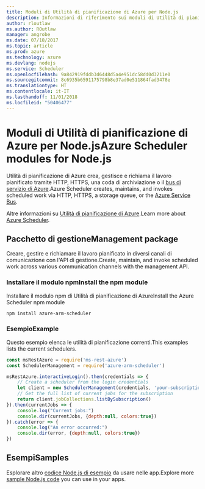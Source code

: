 ```yaml
---
title: Moduli di Utilità di pianificazione di Azure per Node.js
description: Informazioni di riferimento sui moduli di Utilità di pianificazione di Azure per Node.js
author: rloutlaw
ms.author: ROutlaw
manager: angrobe
ms.date: 07/18/2017
ms.topic: article
ms.prod: azure
ms.technology: azure
ms.devlang: nodejs
ms.service: Scheduler
ms.openlocfilehash: 9a842919fddb3d6448d5a4e951dc58dd0d3211e0
ms.sourcegitcommit: 8c6935b6591175798b8e37ad0e511864fad3478e
ms.translationtype: HT
ms.contentlocale: it-IT
ms.lasthandoff: 11/01/2018
ms.locfileid: "50406477"
---
```

# <a name="azure-scheduler-modules-for-nodejs"></a><span data-ttu-id="ed95c-103">Moduli di Utilità di pianificazione di Azure per Node.js</span><span class="sxs-lookup"><span data-stu-id="ed95c-103">Azure Scheduler modules for Node.js</span></span>

<span data-ttu-id="ed95c-104">Utilità di pianificazione di Azure crea, gestisce e richiama il lavoro pianificato tramite HTTP, HTTPS, una coda di archiviazione o il [bus di servizio di Azure](/azure/service-bus-messaging/service-bus-messaging-overview).</span><span class="sxs-lookup"><span data-stu-id="ed95c-104">Azure Scheduler creates, maintains, and invokes scheduled work via HTTP, HTTPS, a storage queue, or the [Azure Service Bus](/azure/service-bus-messaging/service-bus-messaging-overview).</span></span>

<span data-ttu-id="ed95c-105">Altre informazioni su [Utilità di pianificazione di Azure](/azure/scheduler/scheduler-intro).</span><span class="sxs-lookup"><span data-stu-id="ed95c-105">Learn more about [Azure Scheduler](/azure/scheduler/scheduler-intro).</span></span>

## <a name="management-package"></a><span data-ttu-id="ed95c-106">Pacchetto di gestione</span><span class="sxs-lookup"><span data-stu-id="ed95c-106">Management package</span></span>

<span data-ttu-id="ed95c-107">Creare, gestire e richiamare il lavoro pianificato in diversi canali di comunicazione con l'API di gestione.</span><span class="sxs-lookup"><span data-stu-id="ed95c-107">Create, maintain, and invoke scheduled work across various communication channels with the management API.</span></span>

### <a name="install-the-npm-module"></a><span data-ttu-id="ed95c-108">Installare il modulo npm</span><span class="sxs-lookup"><span data-stu-id="ed95c-108">Install the npm module</span></span>

<span data-ttu-id="ed95c-109">Installare il modulo npm di Utilità di pianificazione di Azure</span><span class="sxs-lookup"><span data-stu-id="ed95c-109">Install the Azure Scheduler npm module</span></span>

```bash
npm install azure-arm-scheduler
```

### <a name="example"></a><span data-ttu-id="ed95c-110">Esempio</span><span class="sxs-lookup"><span data-stu-id="ed95c-110">Example</span></span>

<span data-ttu-id="ed95c-111">Questo esempio elenca le utilità di pianificazione correnti.</span><span class="sxs-lookup"><span data-stu-id="ed95c-111">This examples lists the current schedulers.</span></span>

```javascript
const msRestAzure = require('ms-rest-azure')
const SchedulerManagement = require('azure-arm-scheduler')

msRestAzure.interactiveLogin().then(credentials => {
    // Create a scheduler from the login credentials
    let client = new SchedulerManagement(credentials, 'your-subscription-id')
    // Get the full list of current jobs for the subscription
    return client.jobCollections.listBySubscription()
}).then(currentJobs => {
    console.log("Current jobs:")
    console.dir(currentJobs, {depth:null, colors:true})
}).catch(error => {
    console.log("An error occurred:")
    console.dir(error, {depth:null, colors:true})
})
```

## <a name="samples"></a><span data-ttu-id="ed95c-112">Esempi</span><span class="sxs-lookup"><span data-stu-id="ed95c-112">Samples</span></span>

<span data-ttu-id="ed95c-113">Esplorare altro [codice Node.js di esempio](https://azure.microsoft.com/resources/samples/?platform=nodejs) da usare nelle app.</span><span class="sxs-lookup"><span data-stu-id="ed95c-113">Explore more [sample Node.js code](https://azure.microsoft.com/resources/samples/?platform=nodejs) you can use in your apps.</span></span>

